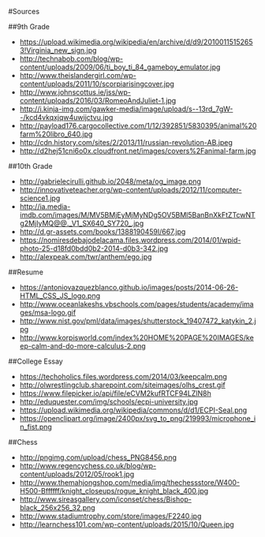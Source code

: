 #Sources

##9th Grade
- <https://upload.wikimedia.org/wikipedia/en/archive/d/d9/20100115152653!Virginia_new_sign.jpg>
- <http://technabob.com/blog/wp-content/uploads/2009/06/ti_boy_ti_84_gameboy_emulator.jpg>
- <http://www.theislandergirl.com/wp-content/uploads/2011/10/scorpiarisingcover.jpg>
- <http://www.johnscottus.ie/jss/wp-content/uploads/2016/03/RomeoAndJuliet-1.jpg>
- <http://i.kinja-img.com/gawker-media/image/upload/s--13rd_7gW--/kcd4vkqxjqw4uwijctvu.jpg>
- <http://payload176.cargocollective.com/1/12/392851/5830395/animal%20farm%20libro_640.jpg>
- <http://cdn.history.com/sites/2/2013/11/russian-revolution-AB.jpeg>
- <http://d2hej51cni6o0x.cloudfront.net/images/covers%2Fanimal-farm.jpg>

##10th Grade
- <http://gabrielecirulli.github.io/2048/meta/og_image.png>
- <http://innovativeteacher.org/wp-content/uploads/2012/11/computer-science1.jpg>
- <http://ia.media-imdb.com/images/M/MV5BMjEyMjMyNDg5OV5BMl5BanBnXkFtZTcwNTg2MjIyMQ@@._V1_SX640_SY720_.jpg>
- <http://d.gr-assets.com/books/1388190459l/667.jpg>
- <https://nomiresdebajodelacama.files.wordpress.com/2014/01/wpid-photo-25-d18fd0bdd0b2-2014-d0b3-342.jpg>
- <http://alexpeak.com/twr/anthem/ego.jpg>

##Resume
- <https://antoniovazquezblanco.github.io/images/posts/2014-06-26-HTML_CSS_JS_logo.png>
- <http://www.oceanlakeshs.vbschools.com/pages/students/academy/images/msa-logo.gif>
- <http://www.nist.gov/pml/data/images/shutterstock_19407472_katykin_2.jpg>
- <http://www.korpisworld.com/index%20HOME%20PAGE%20IMAGES/keep-calm-and-do-more-calculus-2.png>

##College Essay
- <https://techoholics.files.wordpress.com/2014/03/keepcalm.png>
- <http://olwrestlingclub.sharepoint.com/siteimages/olhs_crest.gif>
- <https://www.filepicker.io/api/file/eCVM2kufRTCF94LZlN8h>
- <http://eduquester.com/img/schools/ecpi-university.jpg>
- <https://upload.wikimedia.org/wikipedia/commons/d/d1/ECPI-Seal.png>
- <https://openclipart.org/image/2400px/svg_to_png/219993/microphone_in_fist.png>

##Chess
- <http://pngimg.com/upload/chess_PNG8456.png>
- <http://www.regencychess.co.uk/blog/wp-content/uploads/2012/05/rook1.jpg>
- <http://www.themahjongshop.com/media/img/thechessstore/W400-H500-Bffffff/knight_closeups/rogue_knight_black_400.jpg>
- <http://www.sireasgallery.com/iconset/chess/Bishop-black_256x256_32.png>
- <http://www.stadiumtrophy.com/store/images/F2240.jpg>
- <http://learnchess101.com/wp-content/uploads/2015/10/Queen.jpg>